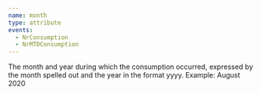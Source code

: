 ```yaml
---
name: month
type: attribute
events:
  - NrConsumption
  - NrMTDConsumption
---
```


The month and year during which the consumption occurred, expressed by the month spelled out and the year in the format yyyy. Example: August 2020